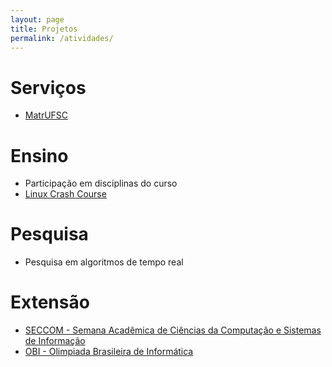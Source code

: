 ```yaml
---
layout: page
title: Projetos
permalink: /atividades/
---
```

# Serviços
* [MatrUFSC](/matrufsc/)

# Ensino
* Participação em disciplinas do curso
* [Linux Crash Course](https://github.com/pet-comp-ufsc/linux-crash-course/)

# Pesquisa
* Pesquisa em algoritmos de tempo real 

# Extensão
* [SECCOM - Semana Acadêmica de Ciências da Computação e Sistemas de Informação](/seccom/)
* [OBI - Olimpiada Brasileira de Informática](/obi/)
